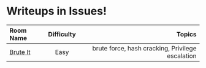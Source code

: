 # Writeups in Issues!

| Room Name | Difficulty | Topics | 
|:--------------|:-------------:|--------------:|
| [Brute It](https://github.com/InfoSec-Crow/TryHackMe-WriteUps/issues/1) |  Easy | brute force, hash cracking, Privilege escalation | 
